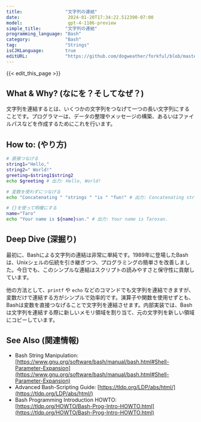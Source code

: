 ```yaml
---
title:                "文字列の連結"
date:                  2024-01-20T17:34:22.512390-07:00
model:                 gpt-4-1106-preview
simple_title:         "文字列の連結"
programming_language: "Bash"
category:             "Bash"
tag:                  "Strings"
isCJKLanguage:        true
editURL:              "https://github.com/dogweather/forkful/blob/master/content/ja/bash/concatenating-strings.md"
---
```


{{< edit_this_page >}}

## What & Why? (なにを？そしてなぜ？)

文字列を連結するとは、いくつかの文字列をつなげて一つの長い文字列にすることです。プログラマーは、データの整理やメッセージの構築、あるいはファイルパスなどを作成するためにこれを行います。

## How to: (やり方)

```Bash
# 直接つなげる
string1="Hello,"
string2=" World!"
greeting=$string1$string2
echo $greeting # 出力: Hello, World!

# 変数を使わずにつなげる
echo "Concatenating " "strings " "is " "fun!" # 出力: Concatenating strings is fun!

# {}を使って明確にする
name="Taro"
echo "Your name is ${name}san." # 出力: Your name is Tarosan.
```

## Deep Dive (深掘り)

最初に、Bashによる文字列の連結は非常に単純です。1989年に登場したBashは、Unixシェルの伝統を引き継ぎつつ、プログラミングの簡単さを改善しました。今日でも、このシンプルな連結はスクリプトの読みやすさと保守性に貢献しています。

他の方法として、`printf` や `echo` などのコマンドでも文字列を連結できますが、変数だけで連結する方がシンプルで効率的です。演算子や関数を使用せずとも、Bashは変数を直接つなげることで文字列を連結させます。内部実装では、Bashは文字列を連結する際に新しいメモリ領域を割り当て、元の文字列を新しい領域にコピーしています。

## See Also (関連情報)

- Bash String Manipulation: [https://www.gnu.org/software/bash/manual/bash.html#Shell-Parameter-Expansion](https://www.gnu.org/software/bash/manual/bash.html#Shell-Parameter-Expansion)
- Advanced Bash-Scripting Guide: [https://tldp.org/LDP/abs/html/](https://tldp.org/LDP/abs/html/)
- Bash Programming Introduction HOWTO: [https://tldp.org/HOWTO/Bash-Prog-Intro-HOWTO.html](https://tldp.org/HOWTO/Bash-Prog-Intro-HOWTO.html)
